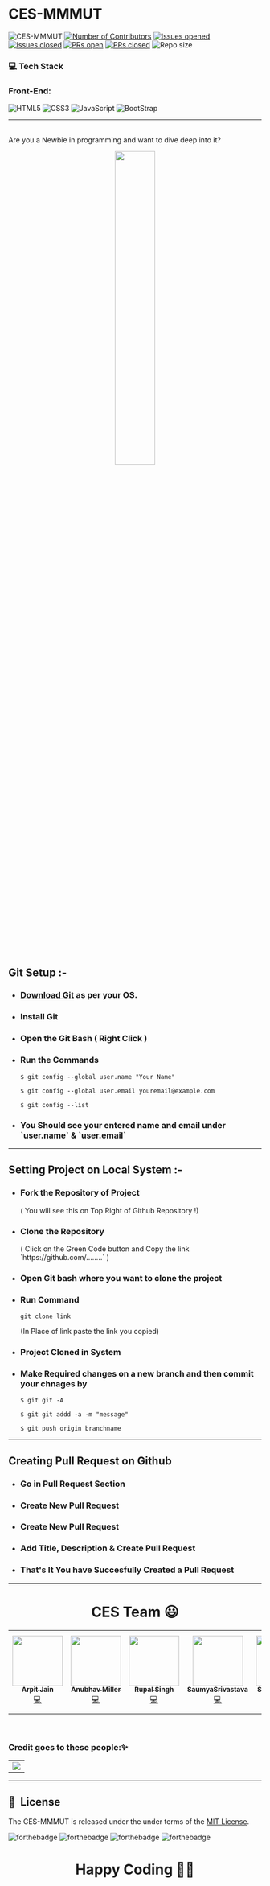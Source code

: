 # CES-MMMUT
![CES-MMMUT](https://socialify.git.ci/arpit456jain/CES-MMMUT/image?description=1&forks=1&issues=1&logo=https%3A%2F%2Fraw.githubusercontent.com%2Farpit456jain%2FCES-MMMUT%2Fmaster%2Fimg%2Fces2.png&pattern=Brick%20Wall&pulls=1&stargazers=1&theme=Dark)
  [![Number of Contributors](https://img.shields.io/github/contributors/arpit456jain/CES-MMMUT)](https://github.com/arpit456jain/CES-MMMUT/graphs/contributors)
  [![Issues opened](https://img.shields.io/github/issues/arpit456jain/CES-MMMUT)](https://github.com/arpit456jain/CES-MMMUT/issues)
  [![Issues closed](https://img.shields.io/github/issues-closed/arpit456jain/CES-MMMUT)](https://github.com/arpit456jain/CES-MMMUT/issues)
  [![PRs open](https://img.shields.io/github/issues-pr/arpit456jain/CES-MMMUT)](https://github.com/arpit456jain/CES-MMMUT/pulls)
  [![PRs closed](https://img.shields.io/github/issues-pr-closed/arpit456jain/CES-MMMUT)](https://github.com/arpit456jain/CES-MMMUT/pulls)
  ![Repo size](https://img.shields.io/github/repo-size/arpit456jain/CES-MMMUT)
  
  ### 💻 Tech Stack


### Front-End:
<img alt="HTML5" src="https://img.shields.io/badge/html5%20-%23E34F26.svg?&style=for-the-badge&logo=html5&logoColor=white"/>  <img alt="CSS3" src="https://img.shields.io/badge/css3%20-%231572B6.svg?&style=for-the-badge&logo=css3&logoColor=white"/> <img alt="JavaScript" src="https://img.shields.io/badge/javascript%20-%23323330.svg?&style=for-the-badge&logo=javascript&logoColor=%23F7DF1E"/> 
<img alt="BootStrap" src="https://img.shields.io/badge/Bootstrap-563D7C?style=for-the-badge&logo=bootstrap&logoColor=white"/> 

<hr><br>
Are you a Newbie in programming and want to dive deep into it?

<p align="center"><img src="https://media.giphy.com/media/l4q83E0RjRSGLXBLO/giphy.gif" width = 40%></p>
<br>
<h2>Git Setup :- </h2>
<ul>
<li><h3><a href="https://git-scm.com/downloads">Download Git</a> as per your OS. </h3></li>
<li><h3>Install Git</h3></li>
<li><h3>Open the Git Bash ( Right Click )</h3></li>
<li><h3>Run the Commands</h3></li>

`$ git config --global user.name "Your Name"`

`$ git config --global user.email youremail@example.com`

`$ git config --list`

<li><h3>You Should see your entered name and email under `user.name` & `user.email`</h3></li>
</ul>
<hr>
<h2>Setting Project on Local System :- </h2>
<ul>
<li><h3>Fork the Repository of Project</h3></li>
( You will see this on Top Right of Github Repository !)<br>
<li><h3>Clone the Repository </h3></li>
( Click on the Green Code button and Copy the link  `https://github.com/........` )</h3></li><br>
<li><h3>Open Git bash where you want to clone the project </h3></li>
<li><h3>Run Command</h3></li>

`git clone link`

(In Place of link paste the link you copied)

<li><h3>Project Cloned in System</h3></li>
<li><h3>Make Required changes on a new branch and then commit your chnages by </h3></li>


`$ git git -A `

`$ git git addd -a -m "message" `

`$ git push origin branchname `

</ul>
<hr>
<h2>Creating Pull Request on Github</h2>
<ul>
<li><h3>Go in Pull Request Section</h3></li>
<li><h3>Create New Pull Request</h3></li>
<li><h3>Create New Pull Request</h3></li>
<li><h3>Add Title,  Description & Create Pull Request</h3></li>
<li><h3>That's It You have Succesfully Created a Pull Request</h3></li>
</ul>
<hr>
<h1 align=center> CES Team 😃 </h1>
<p align="center">

<table>
  <tbody><tr>
    <td align="center"><a href="https://github.com/arpit456jain"><img alt="" src="https://avatars.githubusercontent.com/arpit456jain" width="100px;">
	<br><sub><b> Arpit Jain</b></sub><br>💻 </a></td></a></td>
    <td align="center"><a href="https://github.com/mravtechinfo"><img alt="" src="https://avatars.githubusercontent.com/mravtechinfo" width="100px;">
	<br><sub><b> Anubhav Miller </b></sub><br>💻 </a></td></a></td>
      <td align="center"><a href="https://github.com/rupal121"><img alt="" src="https://avatars.githubusercontent.com/rupal121" width="100px;">
	<br><sub><b> Rupal Singh </b></sub><br>💻 </a></td></a></td>
	 <td align="center"><a href="https://github.com/SaumyaSrivastava-bot"><img alt="" src="https://avatars.githubusercontent.com/SaumyaSrivastava-bot" width="100px;">
	<br><sub><b> SaumyaSrivastava </b></sub><br>💻 </a></td></a></td>
	 <td align="center"><a href="https://github.com/srhsoumya"><img alt="" src="https://avatars.githubusercontent.com/srhsoumya" width="100px;">
	<br><sub><b> Soumya Gupta </b></sub><br>💻 </a></td></a></td>
	 <td align="center"><a href="https://github.com/Siddhartha2807"><img alt="" src="https://avatars.githubusercontent.com/Siddhartha2807" width="100px;">
	<br><sub><b> Siddhartha Pandey</b></sub><br>💻 </a></td></a></td>
  </tr>
</tbody></table>
<br>

### Credit goes to these people:✨

<table>
	<tr>
		 <td>
  <a href="https://github.com/arpit456jain/CES-MMMUT/graphs/contributors">
  <img src="https://contrib.rocks/image?repo=arpit456jain/ces-mmmut" />
  </a>
		</td>
	</tr>
</table>

<hr>

## 📘&nbsp; License

The CES-MMMUT is released under the under terms of the [MIT License](LICENSE).

![forthebadge](https://forthebadge.com/images/badges/uses-html.svg)
![forthebadge](https://forthebadge.com/images/badges/uses-css.svg)
![forthebadge](https://forthebadge.com/images/badges/made-with-javascript.svg)
![forthebadge](https://forthebadge.com/images/badges/built-by-developers.svg)

<h1 align=center>Happy Coding 👨‍💻 </h1>
